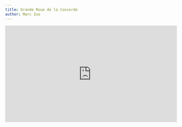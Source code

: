 ```yaml
---
title: Grande Roue de la Concorde
author: Marc Zuo
---
```

<div class="video-wrapper"> <iframe width="560" height="315"
src="https://www.youtube.com/embed/jtqMHg7z_MI" frameborder="0" allowfullscreen></iframe> </div>
